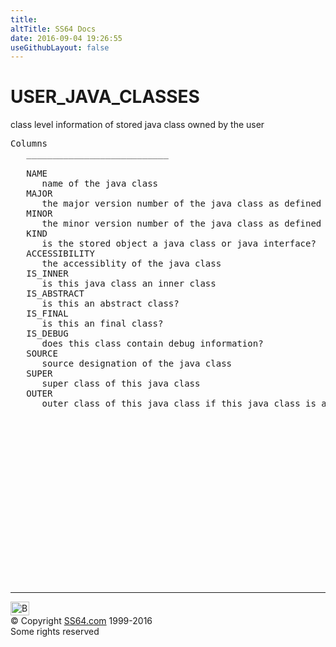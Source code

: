 ```yaml
---
title:
altTitle: SS64 Docs
date: 2016-09-04 19:26:55
useGithubLayout: false
---
```

<!-- #BeginLibraryItem "/Library/head_orad.lbi" --><!-- #EndLibraryItem --><h1>USER_JAVA_CLASSES </h1><p> class level information of stored java class owned by the user </p> 
 
<pre>Columns
   ___________________________
 
   NAME
      name of the java class
   MAJOR
      the major version number of the java class as defined in JVM specification
   MINOR
      the minor version number of the java class as defined in JVM specification
   KIND
      is the stored object a java class or java interface?
   ACCESSIBILITY
      the accessiblity of the java class
   IS_INNER
      is this java class an inner class
   IS_ABSTRACT
      is this an abstract class?
   IS_FINAL
      is this an final class?
   IS_DEBUG
      does this class contain debug information?
   SOURCE
      source designation of the java class
   SUPER
      super class of this java class
   OUTER
      outer class of this java class if this java class is an inner class

</pre><!-- #BeginLibraryItem "/Library/foot_orad.lbi" --><p>
<!-- oracle-footer -->
<ins class="adsbygoogle" style="display:inline-block;width:300px;height:250px" data-ad-client="ca-pub-6140977852749469" data-ad-slot="4275490898"></ins>
<script>
(adsbygoogle = window.adsbygoogle || []).push({});
</script></p>
<hr>
<div id="bl" class="footer"><a href="USER_JAVA_CLASSES.html#"><img src="../images/top.png" width="30" height="22" alt="Back to the Top"></a></div>
<div id="br" class="footer, tagline">© Copyright <a href="../index.html">SS64.com</a> 1999-2016<br>
Some rights reserved</div>
<!-- #EndLibraryItem -->

